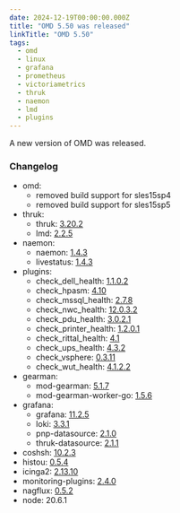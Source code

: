 ```yaml
---
date: 2024-12-19T00:00:00.000Z
title: "OMD 5.50 was released"
linkTitle: "OMD 5.50"
tags:
  - omd
  - linux
  - grafana
  - prometheus
  - victoriametrics
  - thruk
  - naemon
  - lmd
  - plugins
---
```

A new version of OMD was released.

### Changelog

* omd:
  * removed build support for sles15sp4
  * removed build support for sles15sp5
* thruk:
  * thruk: [3.20.2](https://github.com/sni/Thruk/blob/master/Changes)
  * lmd: [2.2.5](https://github.com/sni/lmd/blob/master/Changes)
* naemon:
  * naemon: [1.4.3](https://github.com/naemon/naemon-core/blob/master/NEWS)
  * livestatus: [1.4.3](https://github.com/naemon/naemon-livestatus/releases)
* plugins:
  * check_dell_health: [1.1.0.2](https://github.com/lausser/check_dell_health/blob/master/ChangeLog)
  * check_hpasm: [4.10](https://github.com/lausser/check_hpasm/blob/master/ChangeLog)
  * check_mssql_health: [2.7.8](https://github.com/lausser/check_mssql_health/blob/master/ChangeLog)
  * check_nwc_health: [12.0.3.2](https://github.com/lausser/check_nwc_health/blob/master/ChangeLog)
  * check_pdu_health: [3.0.2.1](https://github.com/lausser/check_pdu_health/blob/master/ChangeLog)
  * check_printer_health: [1.2.0.1](https://github.com/lausser/check_printer_health/blob/master/ChangeLog)
  * check_rittal_health: [4.1](https://github.com/lausser/check_rittal_health/blob/master/ChangeLog)
  * check_ups_health: [4.3.2](https://github.com/lausser/check_ups_health/blob/master/ChangeLog)
  * check_vsphere: [0.3.11](https://github.com/ConSol-Monitoring/check_vsphere/blob/main/CHANGES.md)
  * check_wut_health: [4.1.2.2](https://github.com/lausser/check_wut_health/blob/master/ChangeLog)
* gearman:
  * mod-gearman: [5.1.7](https://github.com/sni/mod_gearman/blob/master/Changes)
  * mod-gearman-worker-go: [1.5.6](https://github.com/ConSol-Monitoring/mod-gearman-worker-go/blob/master/Changes)
* grafana:
  * grafana: [11.2.5](https://github.com/grafana/grafana/blob/main/CHANGELOG.md)
  * loki: [3.3.1](https://github.com/grafana/loki/blob/main/CHANGELOG.md)
  * pnp-datasource: [2.1.0](https://github.com/sni/grafana-pnp-datasource/blob/master/CHANGELOG.md)
  * thruk-datasource: [2.1.1](https://github.com/sni/grafana-thruk-datasource/blob/master/CHANGELOG.md)
* coshsh: [10.2.3](https://github.com/prometheus/prometheus/blob/main/CHANGELOG.md)
* histou: [0.5.4](https://github.com/ConSol-Monitoring/histou/blob/master/CHANGELOG.md)
* icinga2: [2.13.10](https://github.com/Icinga/icinga2/blob/master/CHANGELOG.md)
* monitoring-plugins: [2.4.0](https://github.com/monitoring-plugins/monitoring-plugins/blob/master/NEWS)
* nagflux: [0.5.2](https://github.com/ConSol-Monitoring/nagflux/blob/master/CHANGELOG.md)
* node: 20.6.1
